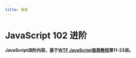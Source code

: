 ```yaml
---
title: 看板
---
```


# JavaScript 102 进阶

**JavaScript进阶内容，基于[WTF JavaScript极简教程](https://github.com/WTFAcademy/WTF-JavaScript)第11-23讲。**

